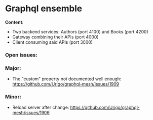 # Graphql ensemble

**Content:**

- Two backend services: Authors (port 4100) and Books (port 4200)
- Gateway combining their APIs (port 4000)
- Client consuming said APIs (port 3000)

### Open issues:

### Major:

- The "custom" property not documented well enough: https://github.com/Urigo/graphql-mesh/issues/1909

### Minor:

- Reload server after change: https://github.com/Urigo/graphql-mesh/issues/1906
